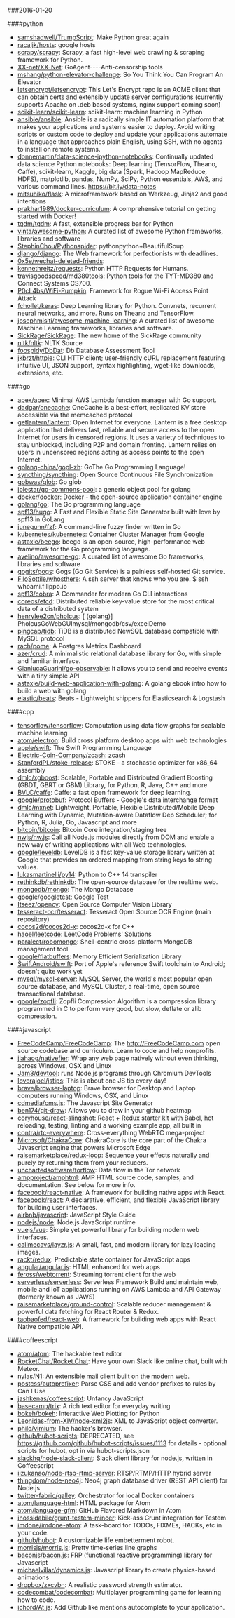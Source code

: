 ###2016-01-20

####python
* [samshadwell/TrumpScript](https://github.com/samshadwell/TrumpScript): Make Python great again
* [racaljk/hosts](https://github.com/racaljk/hosts): google hosts
* [scrapy/scrapy](https://github.com/scrapy/scrapy): Scrapy, a fast high-level web crawling & scraping framework for Python.
* [XX-net/XX-Net](https://github.com/XX-net/XX-Net): GoAgent----Anti-censorship tools
* [mshang/python-elevator-challenge](https://github.com/mshang/python-elevator-challenge): So You Think You Can Program An Elevator
* [letsencrypt/letsencrypt](https://github.com/letsencrypt/letsencrypt): This Let's Encrypt repo is an ACME client that can obtain certs and extensibly update server configurations (currently supports Apache on .deb based systems, nginx support coming soon)
* [scikit-learn/scikit-learn](https://github.com/scikit-learn/scikit-learn): scikit-learn: machine learning in Python
* [ansible/ansible](https://github.com/ansible/ansible): Ansible is a radically simple IT automation platform that makes your applications and systems easier to deploy. Avoid writing scripts or custom code to deploy and update your applications automate in a language that approaches plain English, using SSH, with no agents to install on remote systems.
* [donnemartin/data-science-ipython-notebooks](https://github.com/donnemartin/data-science-ipython-notebooks): Continually updated data science Python notebooks: Deep learning (TensorFlow, Theano, Caffe), scikit-learn, Kaggle, big data (Spark, Hadoop MapReduce, HDFS), matplotlib, pandas, NumPy, SciPy, Python essentials, AWS, and various command lines. https://bit.ly/data-notes
* [mitsuhiko/flask](https://github.com/mitsuhiko/flask): A microframework based on Werkzeug, Jinja2 and good intentions
* [prakhar1989/docker-curriculum](https://github.com/prakhar1989/docker-curriculum): A comprehensive tutorial on getting started with Docker!
* [tqdm/tqdm](https://github.com/tqdm/tqdm): A fast, extensible progress bar for Python
* [vinta/awesome-python](https://github.com/vinta/awesome-python): A curated list of awesome Python frameworks, libraries and software
* [StephinChou/Pythonspider](https://github.com/StephinChou/Pythonspider): pythonpython+BeautifulSoup
* [django/django](https://github.com/django/django): The Web framework for perfectionists with deadlines.
* [0x5e/wechat-deleted-friends](https://github.com/0x5e/wechat-deleted-friends): 
* [kennethreitz/requests](https://github.com/kennethreitz/requests): Python HTTP Requests for Humans.
* [travisgoodspeed/md380tools](https://github.com/travisgoodspeed/md380tools): Python tools for the TYT-MD380 and Connect Systems CS700.
* [P0cL4bs/WiFi-Pumpkin](https://github.com/P0cL4bs/WiFi-Pumpkin): Framework for Rogue Wi-Fi Access Point Attack
* [fchollet/keras](https://github.com/fchollet/keras): Deep Learning library for Python. Convnets, recurrent neural networks, and more. Runs on Theano and TensorFlow.
* [josephmisiti/awesome-machine-learning](https://github.com/josephmisiti/awesome-machine-learning): A curated list of awesome Machine Learning frameworks, libraries and software.
* [SickRage/SickRage](https://github.com/SickRage/SickRage): The new home of the SickRage community
* [nltk/nltk](https://github.com/nltk/nltk): NLTK Source
* [foospidy/DbDat](https://github.com/foospidy/DbDat): Db Database Assessment Tool
* [jkbrzt/httpie](https://github.com/jkbrzt/httpie): CLI HTTP client; user-friendly cURL replacement featuring intuitive UI, JSON support, syntax highlighting, wget-like downloads, extensions, etc.

####go
* [apex/apex](https://github.com/apex/apex): Minimal AWS Lambda function manager with Go support.
* [dadgar/onecache](https://github.com/dadgar/onecache): OneCache is a best-effort, replicated KV store accessible via the memcached protocol
* [getlantern/lantern](https://github.com/getlantern/lantern): Open Internet for everyone. Lantern is a free desktop application that delivers fast, reliable and secure access to the open Internet for users in censored regions. It uses a variety of techniques to stay unblocked, including P2P and domain fronting. Lantern relies on users in uncensored regions acting as access points to the open Internet.
* [golang-china/gopl-zh](https://github.com/golang-china/gopl-zh): GoThe Go Programming Language!
* [syncthing/syncthing](https://github.com/syncthing/syncthing): Open Source Continuous File Synchronization
* [gobwas/glob](https://github.com/gobwas/glob): Go glob
* [jolestar/go-commons-pool](https://github.com/jolestar/go-commons-pool): a generic object pool for golang
* [docker/docker](https://github.com/docker/docker): Docker - the open-source application container engine
* [golang/go](https://github.com/golang/go): The Go programming language
* [spf13/hugo](https://github.com/spf13/hugo): A Fast and Flexible Static Site Generator built with love by spf13 in GoLang
* [junegunn/fzf](https://github.com/junegunn/fzf): A command-line fuzzy finder written in Go
* [kubernetes/kubernetes](https://github.com/kubernetes/kubernetes): Container Cluster Manager from Google
* [astaxie/beego](https://github.com/astaxie/beego): beego is an open-source, high-performance web framework for the Go programming language.
* [avelino/awesome-go](https://github.com/avelino/awesome-go): A curated list of awesome Go frameworks, libraries and software
* [gogits/gogs](https://github.com/gogits/gogs): Gogs (Go Git Service) is a painless self-hosted Git service.
* [FiloSottile/whosthere](https://github.com/FiloSottile/whosthere): A ssh server that knows who you are. $ ssh whoami.filippo.io
* [spf13/cobra](https://github.com/spf13/cobra): A Commander for modern Go CLI interactions
* [coreos/etcd](https://github.com/coreos/etcd): Distributed reliable key-value store for the most critical data of a distributed system
* [henrylee2cn/pholcus](https://github.com/henrylee2cn/pholcus): [ (golang)] PholcusGoWebGUImysql/mongodb/csv/excelDemo
* [pingcap/tidb](https://github.com/pingcap/tidb): TiDB is a distributed NewSQL database compatible with MySQL protocol
* [rach/pome](https://github.com/rach/pome): A Postgres Metrics Dashboard
* [azer/crud](https://github.com/azer/crud): A minimalistic relational database library for Go, with simple and familiar interface.
* [GianlucaGuarini/go-observable](https://github.com/GianlucaGuarini/go-observable): It allows you to send and receive events with a tiny simple API
* [astaxie/build-web-application-with-golang](https://github.com/astaxie/build-web-application-with-golang): A golang ebook intro how to build a web with golang
* [elastic/beats](https://github.com/elastic/beats): Beats - Lightweight shippers for Elasticsearch & Logstash

####cpp
* [tensorflow/tensorflow](https://github.com/tensorflow/tensorflow): Computation using data flow graphs for scalable machine learning
* [atom/electron](https://github.com/atom/electron): Build cross platform desktop apps with web technologies
* [apple/swift](https://github.com/apple/swift): The Swift Programming Language
* [Electric-Coin-Company/zcash](https://github.com/Electric-Coin-Company/zcash): zcash
* [StanfordPL/stoke-release](https://github.com/StanfordPL/stoke-release): STOKE - a stochastic optimizer for x86_64 assembly
* [dmlc/xgboost](https://github.com/dmlc/xgboost): Scalable, Portable and Distributed Gradient Boosting (GBDT, GBRT or GBM) Library, for Python, R, Java, C++ and more
* [BVLC/caffe](https://github.com/BVLC/caffe): Caffe: a fast open framework for deep learning.
* [google/protobuf](https://github.com/google/protobuf): Protocol Buffers - Google's data interchange format
* [dmlc/mxnet](https://github.com/dmlc/mxnet): Lightweight, Portable, Flexible Distributed/Mobile Deep Learning with Dynamic, Mutation-aware Dataflow Dep Scheduler; for Python, R, Julia, Go, Javascript and more
* [bitcoin/bitcoin](https://github.com/bitcoin/bitcoin): Bitcoin Core integration/staging tree
* [nwjs/nw.js](https://github.com/nwjs/nw.js): Call all Node.js modules directly from DOM and enable a new way of writing applications with all Web technologies.
* [google/leveldb](https://github.com/google/leveldb): LevelDB is a fast key-value storage library written at Google that provides an ordered mapping from string keys to string values.
* [lukasmartinelli/py14](https://github.com/lukasmartinelli/py14): Python to C++ 14 transpiler
* [rethinkdb/rethinkdb](https://github.com/rethinkdb/rethinkdb): The open-source database for the realtime web.
* [mongodb/mongo](https://github.com/mongodb/mongo): The Mongo Database
* [google/googletest](https://github.com/google/googletest): Google Test
* [Itseez/opencv](https://github.com/Itseez/opencv): Open Source Computer Vision Library
* [tesseract-ocr/tesseract](https://github.com/tesseract-ocr/tesseract): Tesseract Open Source OCR Engine (main repository)
* [cocos2d/cocos2d-x](https://github.com/cocos2d/cocos2d-x): cocos2d-x for C++
* [haoel/leetcode](https://github.com/haoel/leetcode): LeetCode Problems' Solutions
* [paralect/robomongo](https://github.com/paralect/robomongo): Shell-centric cross-platform MongoDB management tool
* [google/flatbuffers](https://github.com/google/flatbuffers): Memory Efficient Serialization Library
* [SwiftAndroid/swift](https://github.com/SwiftAndroid/swift): Port of Apple's reference Swift toolchain to Android; doesn't quite work yet
* [mysql/mysql-server](https://github.com/mysql/mysql-server): MySQL Server, the world's most popular open source database, and MySQL Cluster, a real-time, open source transactional database.
* [google/zopfli](https://github.com/google/zopfli): Zopfli Compression Algorithm is a compression library programmed in C to perform very good, but slow, deflate or zlib compression.

####javascript
* [FreeCodeCamp/FreeCodeCamp](https://github.com/FreeCodeCamp/FreeCodeCamp): The http://FreeCodeCamp.com open source codebase and curriculum. Learn to code and help nonprofits.
* [jiahaog/nativefier](https://github.com/jiahaog/nativefier): Wrap any web page natively without even thinking, across Windows, OSX and Linux
* [Jam3/devtool](https://github.com/Jam3/devtool): runs Node.js programs through Chromium DevTools
* [loverajoel/jstips](https://github.com/loverajoel/jstips): This is about one JS tip every day!
* [brave/browser-laptop](https://github.com/brave/browser-laptop): Brave browser for Desktop and Laptop computers running Windows, OSX, and Linux
* [cdmedia/cms.js](https://github.com/cdmedia/cms.js): The Javascript Site Generator
* [ben174/git-draw](https://github.com/ben174/git-draw): Allows you to draw in your github heatmap
* [coryhouse/react-slingshot](https://github.com/coryhouse/react-slingshot): React + Redux starter kit with Babel, hot reloading, testing, linting and a working example app, all built in
* [contra/rtc-everywhere](https://github.com/contra/rtc-everywhere): Cross-everything WebRTC mega-project
* [Microsoft/ChakraCore](https://github.com/Microsoft/ChakraCore): ChakraCore is the core part of the Chakra Javascript engine that powers Microsoft Edge
* [raisemarketplace/redux-loop](https://github.com/raisemarketplace/redux-loop): Sequence your effects naturally and purely by returning them from your reducers.
* [unchartedsoftware/torflow](https://github.com/unchartedsoftware/torflow): Data flow in the Tor network
* [ampproject/amphtml](https://github.com/ampproject/amphtml): AMP HTML source code, samples, and documentation. See below for more info.
* [facebook/react-native](https://github.com/facebook/react-native): A framework for building native apps with React.
* [facebook/react](https://github.com/facebook/react): A declarative, efficient, and flexible JavaScript library for building user interfaces.
* [airbnb/javascript](https://github.com/airbnb/javascript): JavaScript Style Guide
* [nodejs/node](https://github.com/nodejs/node): Node.js JavaScript runtime
* [vuejs/vue](https://github.com/vuejs/vue): Simple yet powerful library for building modern web interfaces.
* [callmecavs/layzr.js](https://github.com/callmecavs/layzr.js): A small, fast, and modern library for lazy loading images.
* [rackt/redux](https://github.com/rackt/redux): Predictable state container for JavaScript apps
* [angular/angular.js](https://github.com/angular/angular.js): HTML enhanced for web apps
* [feross/webtorrent](https://github.com/feross/webtorrent): Streaming torrent client for the web
* [serverless/serverless](https://github.com/serverless/serverless): Serverless Framework  Build and maintain web, mobile and IoT applications running on AWS Lambda and API Gateway (formerly known as JAWS) 
* [raisemarketplace/ground-control](https://github.com/raisemarketplace/ground-control): Scalable reducer management & powerful data fetching for React Router & Redux.
* [taobaofed/react-web](https://github.com/taobaofed/react-web): A framework for building web apps with React Native compatible API.

####coffeescript
* [atom/atom](https://github.com/atom/atom): The hackable text editor
* [RocketChat/Rocket.Chat](https://github.com/RocketChat/Rocket.Chat): Have your own Slack like online chat, built with Meteor.
* [nylas/N1](https://github.com/nylas/N1): An extensible mail client built on the modern web.
* [postcss/autoprefixer](https://github.com/postcss/autoprefixer): Parse CSS and add vendor prefixes to rules by Can I Use
* [jashkenas/coffeescript](https://github.com/jashkenas/coffeescript): Unfancy JavaScript
* [basecamp/trix](https://github.com/basecamp/trix): A rich text editor for everyday writing
* [bokeh/bokeh](https://github.com/bokeh/bokeh): Interactive Web Plotting for Python
* [Leonidas-from-XIV/node-xml2js](https://github.com/Leonidas-from-XIV/node-xml2js): XML to JavaScript object converter.
* [philc/vimium](https://github.com/philc/vimium): The hacker's browser.
* [github/hubot-scripts](https://github.com/github/hubot-scripts): DEPRECATED, see https://github.com/github/hubot-scripts/issues/1113 for details - optional scripts for hubot, opt in via hubot-scripts.json
* [slackhq/node-slack-client](https://github.com/slackhq/node-slack-client): Slack client library for node.js, written in Coffeescript
* [iizukanao/node-rtsp-rtmp-server](https://github.com/iizukanao/node-rtsp-rtmp-server): RTSP/RTMP/HTTP hybrid server
* [thingdom/node-neo4j](https://github.com/thingdom/node-neo4j): Neo4j graph database driver (REST API client) for Node.js
* [twitter-fabric/galley](https://github.com/twitter-fabric/galley): Orchestrator for local Docker containers
* [atom/language-html](https://github.com/atom/language-html): HTML package for Atom
* [atom/language-gfm](https://github.com/atom/language-gfm): GitHub Flavored Markdown in Atom
* [inossidabile/grunt-testem-mincer](https://github.com/inossidabile/grunt-testem-mincer): Kick-ass Grunt integration for Testem
* [imdone/imdone-atom](https://github.com/imdone/imdone-atom): A task-board for TODOs, FIXMEs, HACKs, etc in your code.
* [github/hubot](https://github.com/github/hubot): A customizable life embetterment robot.
* [morrisjs/morris.js](https://github.com/morrisjs/morris.js): Pretty time-series line graphs
* [baconjs/bacon.js](https://github.com/baconjs/bacon.js): FRP (functional reactive programming) library for Javascript
* [michaelvillar/dynamics.js](https://github.com/michaelvillar/dynamics.js): Javascript library to create physics-based animations
* [dropbox/zxcvbn](https://github.com/dropbox/zxcvbn): A realistic password strength estimator.
* [codecombat/codecombat](https://github.com/codecombat/codecombat): Multiplayer programming game for learning how to code.
* [ichord/At.js](https://github.com/ichord/At.js): Add Github like mentions autocomplete to your application.
